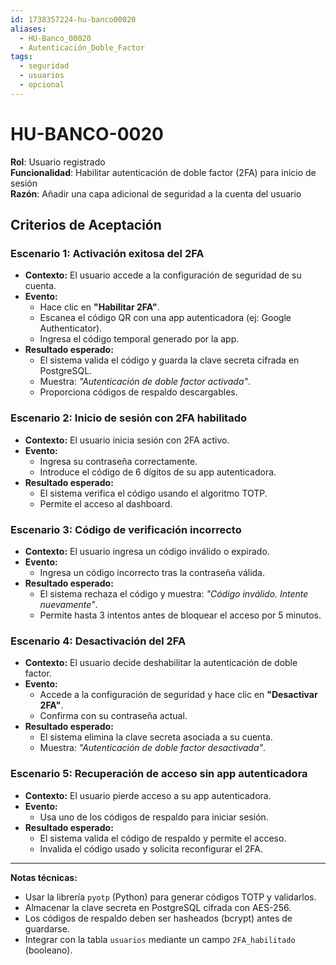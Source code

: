 ```yaml
---
id: 1738357224-hu-banco00020
aliases:
  - HU-Banco_00020
  - Autenticación_Doble_Factor
tags:
  - seguridad
  - usuarios
  - opcional
---
```


# HU-BANCO-0020  

**Rol**: Usuario registrado  
**Funcionalidad**: Habilitar autenticación de doble factor (2FA) para inicio de sesión  
**Razón**: Añadir una capa adicional de seguridad a la cuenta del usuario  

## **Criterios de Aceptación**  

### **Escenario 1: Activación exitosa del 2FA**  

- **Contexto:** El usuario accede a la configuración de seguridad de su cuenta.  
- **Evento:**  
  - Hace clic en **"Habilitar 2FA"**.  
  - Escanea el código QR con una app autenticadora (ej: Google Authenticator).  
  - Ingresa el código temporal generado por la app.  
- **Resultado esperado:**  
  - El sistema valida el código y guarda la clave secreta cifrada en PostgreSQL.  
  - Muestra: *"Autenticación de doble factor activada"*.  
  - Proporciona códigos de respaldo descargables.  

### **Escenario 2: Inicio de sesión con 2FA habilitado**  

- **Contexto:** El usuario inicia sesión con 2FA activo.  
- **Evento:**  
  - Ingresa su contraseña correctamente.  
  - Introduce el código de 6 dígitos de su app autenticadora.  
- **Resultado esperado:**  
  - El sistema verifica el código usando el algoritmo TOTP.  
  - Permite el acceso al dashboard.  

### **Escenario 3: Código de verificación incorrecto**  

- **Contexto:** El usuario ingresa un código inválido o expirado.  
- **Evento:**  
  - Ingresa un código incorrecto tras la contraseña válida.  
- **Resultado esperado:**  
  - El sistema rechaza el código y muestra: *"Código inválido. Intente nuevamente"*.  
  - Permite hasta 3 intentos antes de bloquear el acceso por 5 minutos.  

### **Escenario 4: Desactivación del 2FA**  

- **Contexto:** El usuario decide deshabilitar la autenticación de doble factor.  
- **Evento:**  
  - Accede a la configuración de seguridad y hace clic en **"Desactivar 2FA"**.  
  - Confirma con su contraseña actual.  
- **Resultado esperado:**  
  - El sistema elimina la clave secreta asociada a su cuenta.  
  - Muestra: *"Autenticación de doble factor desactivada"*.  

### **Escenario 5: Recuperación de acceso sin app autenticadora**  

- **Contexto:** El usuario pierde acceso a su app autenticadora.  
- **Evento:**  
  - Usa uno de los códigos de respaldo para iniciar sesión.  
- **Resultado esperado:**  
  - El sistema valida el código de respaldo y permite el acceso.  
  - Invalida el código usado y solicita reconfigurar el 2FA.  

---

**Notas técnicas:**  

- Usar la librería `pyotp` (Python) para generar códigos TOTP y validarlos.  
- Almacenar la clave secreta en PostgreSQL cifrada con AES-256.  
- Los códigos de respaldo deben ser hasheados (bcrypt) antes de guardarse.  
- Integrar con la tabla `usuarios` mediante un campo `2FA_habilitado` (booleano).
